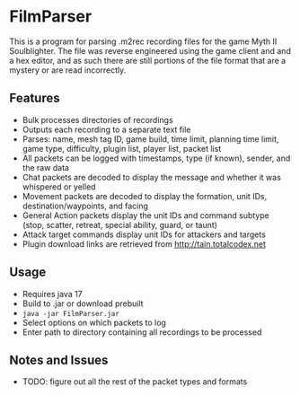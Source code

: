 # FilmParser
This is a program for parsing .m2rec recording files for the game Myth II Soulblighter.
The file was reverse engineered using the game client and and a hex editor, and as such there are still portions of the file format that are a mystery or are read incorrectly.
## Features
- Bulk processes directories of recordings
- Outputs each recording to a separate text file
- Parses: name, mesh tag ID, game build, time limit, planning time limit, game type, difficulty, plugin list, player list, packet list
- All packets can be logged with timestamps, type (if known), sender, and the raw data
- Chat packets are decoded to display the message and whether it was whispered or yelled
- Movement packets are decoded to display the formation, unit IDs, destination/waypoints, and facing
- General Action packets display the unit IDs and command subtype (stop, scatter, retreat, special ability, guard, or taunt)
- Attack target commands display unit IDs for attackers and targets
- Plugin download links are retrieved from http://tain.totalcodex.net
## Usage
- Requires java 17
- Build to .jar or download prebuilt
- ``java -jar FilmParser.jar``
- Select options on which packets to log
- Enter path to directory containing all recordings to be processed
## Notes and Issues
- TODO: figure out all the rest of the packet types and formats
